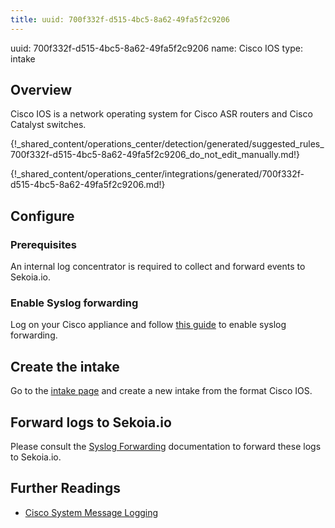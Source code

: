 ```yaml
---
title: uuid: 700f332f-d515-4bc5-8a62-49fa5f2c9206
---
```


uuid: 700f332f-d515-4bc5-8a62-49fa5f2c9206
name: Cisco IOS
type: intake


## Overview

Cisco IOS is a network operating system for Cisco ASR routers and Cisco Catalyst switches.

{!_shared_content/operations_center/detection/generated/suggested_rules_700f332f-d515-4bc5-8a62-49fa5f2c9206_do_not_edit_manually.md!}

{!_shared_content/operations_center/integrations/generated/700f332f-d515-4bc5-8a62-49fa5f2c9206.md!}

## Configure

### Prerequisites

An internal log concentrator is required to collect and forward events to Sekoia.io.

### Enable Syslog forwarding

Log on your Cisco appliance and follow [this guide](https://www.cisco.com/c/en/us/td/docs/routers/access/wireless/software/guide/SysMsgLogging.html#wp1055038) to enable syslog forwarding.


## Create the intake

Go to the [intake page](https://app.sekoia.io/operations/intakes) and create a new intake from the format Cisco IOS.

## Forward logs to Sekoia.io

Please consult the [Syslog Forwarding](../../../../ingestion_methods/sekoiaio_forwarder/) documentation to forward these logs to Sekoia.io.

## Further Readings
- [Cisco System Message Logging](https://www.cisco.com/c/en/us/td/docs/routers/access/wireless/software/guide/SysMsgLogging.html)
